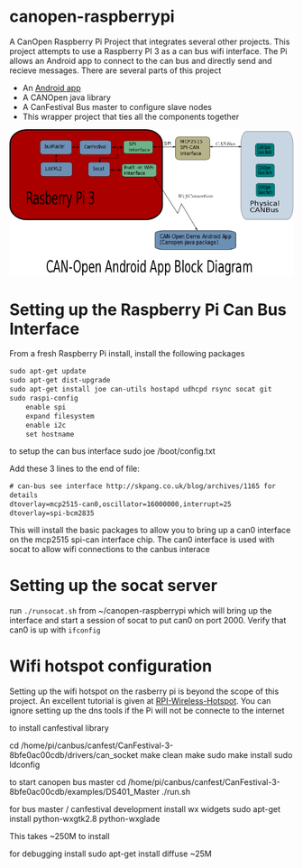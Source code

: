 # canopen-raspberrypi
A CanOpen Raspberry Pi Project that integrates several other projects.
This project attempts to use a Raspberry PI 3 as a can bus wifi interface.  The Pi allows an Android app to connect to the can bus and
directly send and recieve messages.  There are several parts of this project
 - An [Android app](https://github.com/Awalrod/AndroidCanOpenDemo)
 - A CANOpen java library
 - A CanFestival Bus master to configure slave nodes
 - This wrapper project that ties all the components together

![Block Diagram](pics/blockDiagram.png)

# Setting up the Raspberry Pi Can Bus Interface
From a fresh Raspberry Pi install, install the following packages

	sudo apt-get update 
	sudo apt-get dist-upgrade
	sudo apt-get install joe can-utils hostapd udhcpd rsync socat git
	sudo raspi-config
		enable spi 
		expand filesystem
		enable i2c
		set hostname

to setup the can bus interface
	sudo joe /boot/config.txt

Add these 3 lines to the end of file:

	# can-bus see interface http://skpang.co.uk/blog/archives/1165 for details 
	dtoverlay=mcp2515-can0,oscillator=16000000,interrupt=25 
	dtoverlay=spi-bcm2835

This will install the basic packages to allow you to bring up a can0 interface on the mcp2515 spi-can interface chip.  The 
can0 interface is used with socat to allow wifi connections to the canbus interace

# Setting up the socat server
run `./runsocat.sh` from ~/canopen-raspberrypi which will bring up the interface and start a session of 
socat to put can0 on port 2000.  Verify that can0 is up with `ifconfig`

# Wifi hotspot configuration
Setting up the wifi hotspot on the rasberry pi is beyond the scope of this project.  An excellent tutorial is 
given at [RPI-Wireless-Hotspot](http://elinux.org/RPI-Wireless-Hotspot). You can ignore setting up the dns tools if the Pi will not be connecte to the internet


to install canfestival library 

cd /home/pi/canbus/canfest/CanFestival-3-8bfe0ac00cdb/drivers/can_socket
make clean
make
sudo make install
sudo ldconfig

to start canopen bus master
cd /home/pi/canbus/canfest/CanFestival-3-8bfe0ac00cdb/examples/DS401_Master
./run.sh


for bus master / canfestival development install wx widgets
sudo apt-get install python-wxgtk2.8 python-wxglade

This takes  ~250M to install

for debugging install
sudo apt-get install diffuse
~25M





